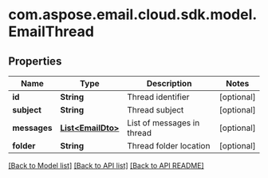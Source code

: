
# com.aspose.email.cloud.sdk.model.EmailThread

## Properties
Name | Type | Description | Notes
------------ | ------------- | ------------- | -------------
**id** | **String** | Thread identifier              |  [optional]
**subject** | **String** | Thread subject              |  [optional]
**messages** | [**List&lt;EmailDto&gt;**](EmailDto.md) | List of messages in thread              |  [optional]
**folder** | **String** | Thread folder location              |  [optional]


[[Back to Model list]](README.md#documentation-for-models) [[Back to API list]](README.md#documentation-for-api-endpoints) [[Back to API README]](README.md)

